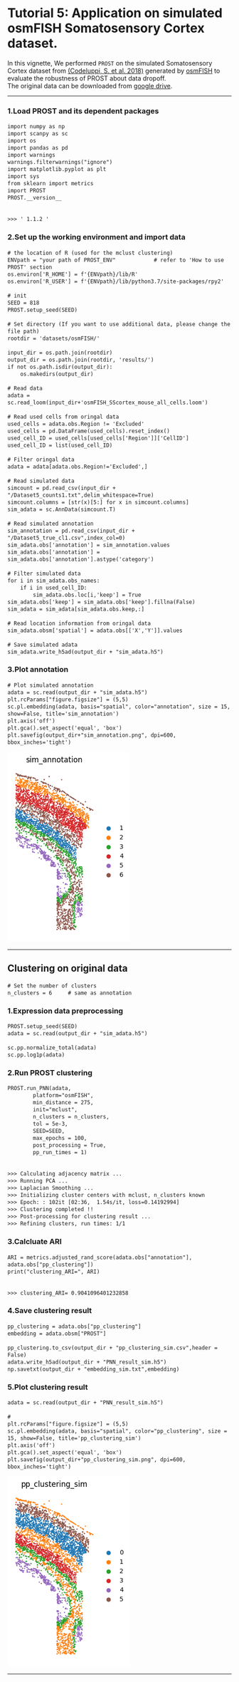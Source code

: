 # Tutorial 5: Application on simulated osmFISH Somatosensory Cortex dataset. 
In this vignette, We performed `PROST` on the simulated Somatosensory Cortex dataset from [(Codeluppi, S. et al. 2018)](https://doi.org/10.1038/s41592-018-0175-z) generated by [osmFISH](dx.doi.org/10.17504/protocols.io.psednbe) to evaluate the robustness of PROST about data dropoff.  
The original data can be downloaded from [google drive](). 

---

### 1.Load PROST and its dependent packages

    import numpy as np
    import scanpy as sc
    import os
    import pandas as pd
    import warnings
    warnings.filterwarnings("ignore")
    import matplotlib.pyplot as plt
    import sys
    from sklearn import metrics
    import PROST
    PROST.__version__


    >>> ' 1.1.2 '


### 2.Set up the working environment and import data 

    # the location of R (used for the mclust clustering)
    ENVpath = "your path of PROST_ENV"            # refer to 'How to use PROST' section  
    os.environ['R_HOME'] = f'{ENVpath}/lib/R'
    os.environ['R_USER'] = f'{ENVpath}/lib/python3.7/site-packages/rpy2'
    
    # init
    SEED = 818
    PROST.setup_seed(SEED)
    
    # Set directory (If you want to use additional data, please change the file path)
    rootdir = 'datasets/osmFISH/'

    input_dir = os.path.join(rootdir)
    output_dir = os.path.join(rootdir, 'results/')
    if not os.path.isdir(output_dir):
        os.makedirs(output_dir)

    # Read data
    adata = sc.read_loom(input_dir+'osmFISH_SScortex_mouse_all_cells.loom')
    
    # Read used cells from oringal data
    used_cells = adata.obs.Region != 'Excluded'
    used_cells = pd.DataFrame(used_cells).reset_index()
    used_cell_ID = used_cells[used_cells['Region']]['CellID']
    used_cell_ID = list(used_cell_ID)

    # Filter oringal data
    adata = adata[adata.obs.Region!='Excluded',]

    # Read simulated data
    simcount = pd.read_csv(input_dir + "/Dataset5_counts1.txt",delim_whitespace=True)
    simcount.columns = [str(x)[5:] for x in simcount.columns]
    sim_adata = sc.AnnData(simcount.T)

    # Read simulated annotation
    sim_annotation = pd.read_csv(input_dir + "/Dataset5_true_cl1.csv",index_col=0)
    sim_adata.obs['annotation'] = sim_annotation.values
    sim_adata.obs['annotation'] = sim_adata.obs['annotation'].astype('category')

    # Filter simulated data
    for i in sim_adata.obs_names:
        if i in used_cell_ID:
            sim_adata.obs.loc[i,'keep'] = True
    sim_adata.obs['keep'] = sim_adata.obs['keep'].fillna(False)
    sim_adata = sim_adata[sim_adata.obs.keep,:]

    # Read location information from oringal data
    sim_adata.obsm['spatial'] = adata.obs[['X','Y']].values

    # Save simulated adata
    sim_adata.write_h5ad(output_dir + "sim_adata.h5")


### 3.Plot annotation

    # Plot simulated annotation
    adata = sc.read(output_dir + "sim_adata.h5")
    plt.rcParams["figure.figsize"] = (5,5)
    sc.pl.embedding(adata, basis="spatial", color="annotation", size = 15,  show=False, title='sim_annotation')
    plt.axis('off')
    plt.gca().set_aspect('equal', 'box')
    plt.savefig(output_dir+"sim_annotation.png", dpi=600, bbox_inches='tight')

      
![osmFISH_simulated_annotation](./_images/osmFISH/osmFISH_simulated_annotation.png "Plot osmFISH_simulated_annotation")


--- 

## Clustering on original data

    # Set the number of clusters
    n_clusters = 6     # same as annotation

### 1.Expression data preprocessing

    PROST.setup_seed(SEED)
    adata = sc.read(output_dir + "sim_adata.h5")

    sc.pp.normalize_total(adata)
    sc.pp.log1p(adata)


### 2.Run PROST clustering
    
    PROST.run_PNN(adata, 
            platform="osmFISH", 
            min_distance = 275,
            init="mclust",
            n_clusters = n_clusters,
            tol = 5e-3,
            SEED=SEED,
            max_epochs = 100,
            post_processing = True,
            pp_run_times = 1)


    >>> Calculating adjacency matrix ...
    >>> Running PCA ...
    >>> Laplacian Smoothing ...
    >>> Initializing cluster centers with mclust, n_clusters known
    >>> Epoch: : 102it [02:36,  1.54s/it, loss=0.14192994]  
    >>> Clustering completed !!
    >>> Post-processing for clustering result ...
    >>> Refining clusters, run times: 1/1


### 3.Calcluate ARI

    ARI = metrics.adjusted_rand_score(adata.obs["annotation"], adata.obs["pp_clustering"])
    print("clustering_ARI=", ARI)


    >>> clustering_ARI= 0.9041096401232858


### 4.Save clustering result

    pp_clustering = adata.obs["pp_clustering"] 
    embedding = adata.obsm["PROST"]

    pp_clustering.to_csv(output_dir + "pp_clustering_sim.csv",header = False)
    adata.write_h5ad(output_dir + "PNN_result_sim.h5")
    np.savetxt(output_dir + "embedding_sim.txt",embedding)


### 5.Plot clustering result

    adata = sc.read(output_dir + "PNN_result_sim.h5")

    #
    plt.rcParams["figure.figsize"] = (5,5)
    sc.pl.embedding(adata, basis="spatial", color="pp_clustering", size = 15, show=False, title='pp_clustering_sim')
    plt.axis('off')
    plt.gca().set_aspect('equal', 'box')
    plt.savefig(output_dir+"pp_clustering_sim.png", dpi=600, bbox_inches='tight')


![osmFISH_simulated_cluster](./_images/osmFISH/osmFISH_simulated_cluster.png "osmFISH_simulated_cluster")

--- 
